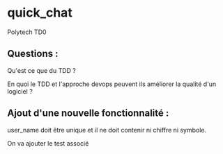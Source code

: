 # quick_chat
Polytech TD0

## Questions :

Qu'est ce que du TDD ?

En quoi le TDD et l'approche devops peuvent ils améliorer la qualité d'un logiciel ?

## Ajout d'une nouvelle fonctionnalité :

user_name doit être unique et il ne doit contenir ni chiffre ni symbole.

On va ajouter le test associé
